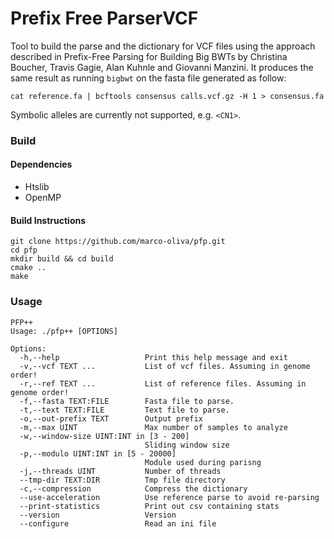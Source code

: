 # Prefix Free ParserVCF #

Tool to build the parse and the dictionary for VCF files using the approach described in Prefix-Free Parsing for Building Big BWTs by Christina Boucher, Travis Gagie, Alan Kuhnle and Giovanni Manzini.
It produces the same result as running `bigbwt` on the fasta file generated as follow:
```
cat reference.fa | bcftools consensus calls.vcf.gz -H 1 > consensus.fa
```
Symbolic alleles are currently not supported, e.g. `<CN1>`. 

### Build ###

#### Dependencies ####

* Htslib
* OpenMP

#### Build Instructions ####

```
git clone https://github.com/marco-oliva/pfp.git
cd pfp
mkdir build && cd build
cmake ..
make
```

### Usage ###

```
PFP++
Usage: ./pfp++ [OPTIONS]

Options:
  -h,--help                   Print this help message and exit
  -v,--vcf TEXT ...           List of vcf files. Assuming in genome order!
  -r,--ref TEXT ...           List of reference files. Assuming in genome order!
  -f,--fasta TEXT:FILE        Fasta file to parse.
  -t,--text TEXT:FILE         Text file to parse.
  -o,--out-prefix TEXT        Output prefix
  -m,--max UINT               Max number of samples to analyze
  -w,--window-size UINT:INT in [3 - 200]
                              Sliding window size
  -p,--modulo UINT:INT in [5 - 20000]
                              Module used during parisng
  -j,--threads UINT           Number of threads
  --tmp-dir TEXT:DIR          Tmp file directory
  -c,--compression            Compress the dictionary
  --use-acceleration          Use reference parse to avoid re-parsing
  --print-statistics          Print out csv containing stats
  --version                   Version
  --configure                 Read an ini file
```
